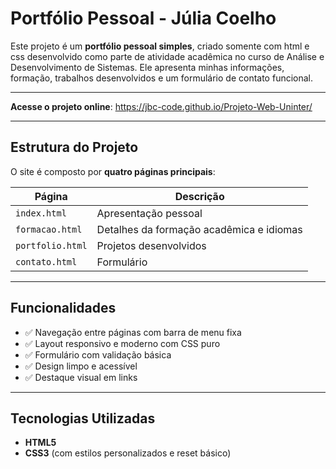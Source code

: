 # Portfólio Pessoal - Júlia Coelho

Este projeto é um **portfólio pessoal simples**, criado somente com html e css desenvolvido como parte de atividade acadêmica no curso de Análise e Desenvolvimento de Sistemas. Ele apresenta minhas informações, formação, trabalhos desenvolvidos e um formulário de contato funcional.

---

**Acesse o projeto online**: 
https://jbc-code.github.io/Projeto-Web-Uninter/

---

## Estrutura do Projeto

O site é composto por **quatro páginas principais**:

| Página         | Descrição |
|----------------|-----------|
| `index.html`   | Apresentação pessoal |
| `formacao.html`| Detalhes da formação acadêmica e idiomas |
| `portfolio.html`| Projetos desenvolvidos |
| `contato.html` | Formulário |

---

## Funcionalidades

- ✅ Navegação entre páginas com barra de menu fixa
- ✅ Layout responsivo e moderno com CSS puro
- ✅ Formulário com validação básica
- ✅ Design limpo e acessível
- ✅ Destaque visual em links

---

## Tecnologias Utilizadas

- **HTML5**  
- **CSS3** (com estilos personalizados e reset básico) 

